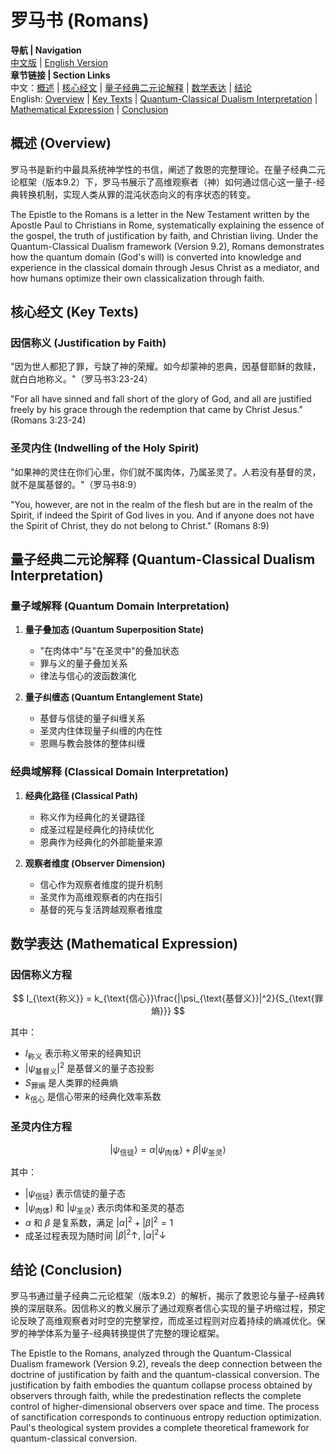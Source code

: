 # 罗马书 (Romans)

**导航 | Navigation**  
[中文版](#罗马书解析) | [English Version](#romans-analysis)  
**章节链接 | Section Links**  
中文：[概述](#概述-overview) | [核心经文](#核心经文-key-texts) | [量子经典二元论解释](#量子经典二元论解释-quantum-classical-dualism-interpretation) | [数学表达](#数学表达-mathematical-expression) | [结论](#结论-conclusion)  
English: [Overview](#概述-overview) | [Key Texts](#核心经文-key-texts) | [Quantum-Classical Dualism Interpretation](#量子经典二元论解释-quantum-classical-dualism-interpretation) | [Mathematical Expression](#数学表达-mathematical-expression) | [Conclusion](#结论-conclusion)

## 概述 (Overview)

罗马书是新约中最具系统神学性的书信，阐述了救恩的完整理论。在量子经典二元论框架（版本9.2）下，罗马书展示了高维观察者（神）如何通过信心这一量子-经典转换机制，实现人类从罪的混沌状态向义的有序状态的转变。

The Epistle to the Romans is a letter in the New Testament written by the Apostle Paul to Christians in Rome, systematically explaining the essence of the gospel, the truth of justification by faith, and Christian living. Under the Quantum-Classical Dualism framework (Version 9.2), Romans demonstrates how the quantum domain (God's will) is converted into knowledge and experience in the classical domain through Jesus Christ as a mediator, and how humans optimize their own classicalization through faith.

## 核心经文 (Key Texts)

### 因信称义 (Justification by Faith)
"因为世人都犯了罪，亏缺了神的荣耀。如今却蒙神的恩典，因基督耶稣的救赎，就白白地称义。"（罗马书3:23-24）

"For all have sinned and fall short of the glory of God, and all are justified freely by his grace through the redemption that came by Christ Jesus." (Romans 3:23-24)

### 圣灵内住 (Indwelling of the Holy Spirit)
"如果神的灵住在你们心里，你们就不属肉体，乃属圣灵了。人若没有基督的灵，就不是属基督的。"（罗马书8:9）

"You, however, are not in the realm of the flesh but are in the realm of the Spirit, if indeed the Spirit of God lives in you. And if anyone does not have the Spirit of Christ, they do not belong to Christ." (Romans 8:9)

## 量子经典二元论解释 (Quantum-Classical Dualism Interpretation)

### 量子域解释 (Quantum Domain Interpretation)
1. **量子叠加态 (Quantum Superposition State)**
   - "在肉体中"与"在圣灵中"的叠加状态
   - 罪与义的量子叠加关系
   - 律法与信心的波函数演化

2. **量子纠缠态 (Quantum Entanglement State)**
   - 基督与信徒的量子纠缠关系
   - 圣灵内住体现量子纠缠的内在性
   - 恩赐与教会肢体的整体纠缠

### 经典域解释 (Classical Domain Interpretation)
1. **经典化路径 (Classical Path)**
   - 称义作为经典化的关键路径
   - 成圣过程是经典化的持续优化
   - 恩典作为经典化的外部能量来源

2. **观察者维度 (Observer Dimension)**
   - 信心作为观察者维度的提升机制
   - 圣灵作为高维观察者的内在指引
   - 基督的死与复活跨越观察者维度

## 数学表达 (Mathematical Expression)

### 因信称义方程
$$
I_{\text{称义}} = k_{\text{信心}}\frac{|\psi_{\text{基督义}}|^2}{S_{\text{罪熵}}}
$$

其中：
- $I_{\text{称义}}$ 表示称义带来的经典知识
- $|\psi_{\text{基督义}}|^2$ 是基督义的量子态投影
- $S_{\text{罪熵}}$ 是人类罪的经典熵
- $k_{\text{信心}}$ 是信心带来的经典化效率系数

### 圣灵内住方程
$$
|\psi_{\text{信徒}}\rangle = \alpha|\psi_{\text{肉体}}\rangle + \beta|\psi_{\text{圣灵}}\rangle
$$

其中：
- $|\psi_{\text{信徒}}\rangle$ 表示信徒的量子态
- $|\psi_{\text{肉体}}\rangle$ 和 $|\psi_{\text{圣灵}}\rangle$ 表示肉体和圣灵的基态
- $\alpha$ 和 $\beta$ 是复系数，满足 $|\alpha|^2 + |\beta|^2 = 1$
- 成圣过程表现为随时间 $|\beta|^2 \uparrow,\;|\alpha|^2 \downarrow$

## 结论 (Conclusion)

罗马书通过量子经典二元论框架（版本9.2）的解析，揭示了救恩论与量子-经典转换的深层联系。因信称义的教义展示了通过观察者信心实现的量子坍缩过程，预定论反映了高维观察者对时空的完整掌控，而成圣过程则对应着持续的熵减优化。保罗的神学体系为量子-经典转换提供了完整的理论框架。

The Epistle to the Romans, analyzed through the Quantum-Classical Dualism framework (Version 9.2), reveals the deep connection between the doctrine of justification by faith and the quantum-classical conversion. The justification by faith embodies the quantum collapse process obtained by observers through faith, while the predestination reflects the complete control of higher-dimensional observers over space and time. The process of sanctification corresponds to continuous entropy reduction optimization. Paul's theological system provides a complete theoretical framework for quantum-classical conversion. 